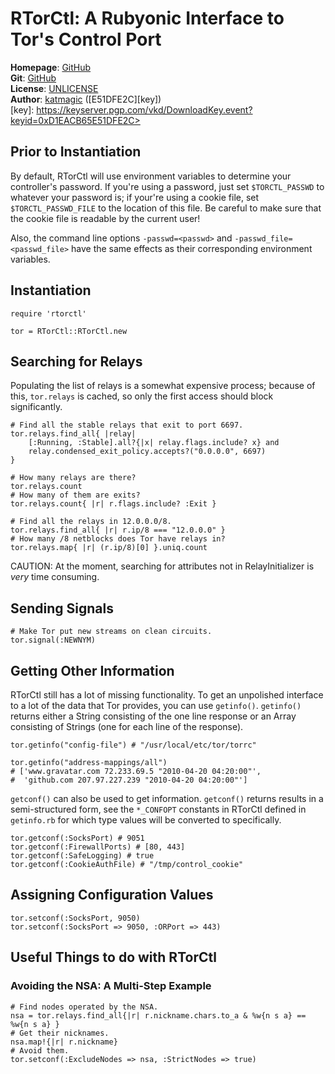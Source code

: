 RTorCtl: A Rubyonic Interface to Tor's Control Port
====================================================

**Homepage**: [GitHub](https://github.com/katmagic/RTorCtl)  
**Git**: [GitHub](git://github.com/katmagic/RTorCtl.git)  
**License**: [UNLICENSE](http://unlicense.org)  
**Author**: [katmagic](mailto:the.magical.kat@gmail.com) ([E51DFE2C][key])  
[key]: https://keyserver.pgp.com/vkd/DownloadKey.event?keyid=0xD1EACB65E51DFE2C>

Prior to Instantiation
----------------------

By default, RTorCtl will use environment variables to determine your
controller's password. If you're using a password, just set `$TORCTL_PASSWD` to
whatever your password is; if your're using a cookie file, set
`$TORCTL_PASSWD_FILE` to the location of this file. Be careful to make sure that
the cookie file is readable by the current user!

Also, the command line options `-passwd=<passwd>` and
`-passwd_file=<passwd_file>` have the same effects as their corresponding
environment variables.

Instantiation
-------------

	require 'rtorctl'

	tor = RTorCtl::RTorCtl.new

Searching for Relays
--------------------

Populating the list of relays is a somewhat expensive process; because of this,
`tor.relays` is cached, so only the first access should block significantly.

	# Find all the stable relays that exit to port 6697.
	tor.relays.find_all{ |relay|
		[:Running, :Stable].all?{|x| relay.flags.include? x} and
		relay.condensed_exit_policy.accepts?("0.0.0.0", 6697)
	}

	# How many relays are there?
	tor.relays.count
	# How many of them are exits?
	tor.relays.count{ |r| r.flags.include? :Exit }

	# Find all the relays in 12.0.0.0/8.
	tor.relays.find_all{ |r| r.ip/8 === "12.0.0.0" }
	# How many /8 netblocks does Tor have relays in?
	tor.relays.map{ |r| (r.ip/8)[0] }.uniq.count

CAUTION: At the moment, searching for attributes not in RelayInitializer is
*very* time consuming.

Sending Signals
---------------

	# Make Tor put new streams on clean circuits.
	tor.signal(:NEWNYM)

Getting Other Information
-------------------------

RTorCtl still has a lot of missing functionality. To get an unpolished interface
to a lot of the data that Tor provides, you can use `getinfo()`. `getinfo()`
returns either a String consisting of the one line response or an Array
consisting of Strings (one for each line of the response).

	tor.getinfo("config-file") # "/usr/local/etc/tor/torrc"

	tor.getinfo("address-mappings/all")
	# ['www.gravatar.com 72.233.69.5 "2010-04-20 04:20:00"',
	#  'github.com 207.97.227.239 "2010-04-20 04:20:00"']

`getconf()` can also be used to get information. `getconf()` returns results in
a semi-structured form, see the `*_CONFOPT` constants in RTorCtl defined in
`getinfo.rb` for which type values will be converted to specifically.

	tor.getconf(:SocksPort) # 9051
	tor.getconf(:FirewallPorts) # [80, 443]
	tor.getconf(:SafeLogging) # true
	tor.getconf(:CookieAuthFile) # "/tmp/control_cookie"

Assigning Configuration Values
------------------------------

	tor.setconf(:SocksPort, 9050)
	tor.setconf(:SocksPort => 9050, :ORPort => 443)

Useful Things to do with RTorCtl
--------------------------------

### Avoiding the NSA: A Multi-Step Example ###

	# Find nodes operated by the NSA.
	nsa = tor.relays.find_all{|r| r.nickname.chars.to_a & %w{n s a} == %w{n s a} }
	# Get their nicknames.
	nsa.map!{|r| r.nickname}
	# Avoid them.
	tor.setconf(:ExcludeNodes => nsa, :StrictNodes => true)
